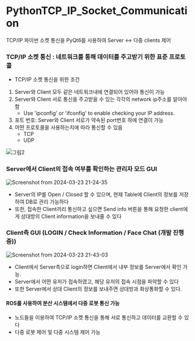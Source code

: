 # PythonTCP_IP_Socket_Communication
TCP/IP 파이썬 소켓 통신을 PyQt6를 사용하여 Server &lt;-> 다중 clients 제어 

### TCP/IP 소켓 통신 :  네트워크를 통해 데이터를 주고받기 위한 표준 프로토콜

- TCP/IP 소켓 통신을 위한 조건
1. Server와 Client 모두 같은 네트워크내에 연결되어 있어야 통신이 가능
2. Server와 Client 서로 통신을 주고받을 수 있는 각각의 network ip주소를 알아야 함
   - Use 'ipconfig' or 'ifconfig' to enable checking your IP address.
3. 포트 번호: Server와 Client 서로가 약속된 port번호 하에 연결이 가능
4. 어떤 프로토콜을 사용하는지에 따라 통신할 수 있음
   - TCP
   - UDP
     
![그림2](https://github.com/AUTO-KKYU/PythonTCP_IP_Socket_Communication/assets/118419026/1f7047d0-e5cb-4a4f-8caa-af7a0e09885e)

### Server에서 Client의 접속 여부를 확인하는 관리자 모드 GUI
![Screenshot from 2024-03-23 21-24-35](https://github.com/AUTO-KKYU/PythonTCP_IP_Socket_Communication/assets/118419026/f579c752-11d7-41ef-8522-69cf0d6fb7e7)

- Server의 IP를 Open / Closed 할 수 있으며, 현재 Table에 Client의 정보를 저장하여 DB로 관리 가능하다
- 또한, 접속한 Client끼리 통신하고 싶으면 Send info 버튼을 통해 요청한 client에게 상대방의 Client information을 보내줄 수 있다


### Client측 GUI (LOGIN / Check Information / Face Chat (개발 진행중))

![Screenshot from 2024-03-23 21-43-03](https://github.com/AUTO-KKYU/PythonTCP_IP_Socket_Communication/assets/118419026/e7156f18-02db-4f26-b10f-3960a21b1373)

- Client에서 Server측으로 login하면 Client에서 내부 정보를 Server에서 확인 가능.
- Server에서 어떤 유저가 접속하였고, 해당 유저의 접속 시점을 파악할 수 있다
- 또한 Server에서 상대 Client의 정보를 보내주면 상대방과 화상통화할 수 있다.


#### ROS를 사용하여 분산 시스템에서 다중 로봇 통신 가능
- 노드들을 이용하여 TCP/IP 소켓 통신을 통해 서로 통신하고 데이터를 교환할 수 있다
- 다중 로봇 제어 및 다중 시스템 제어 가능
